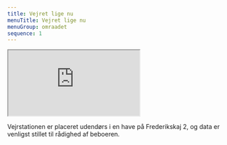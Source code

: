 ```yaml
---
title: Vejret lige nu
menuTitle: Vejret lige nu
menuGroup: omraadet
sequence: 1
---
```

<div class="iframe-container">
  <iframe title="Vejrobservationer på Frederikskaj 2" src="https://ws.meteoware.com/pn_v3_l.php?lg=dk&amp;unit=&amp;fuid=1015289&amp;chk=aa81bd&amp;ut=c&amp;up=hpa&amp;ur=mm&amp;layout=dark" loading="lazy"></iframe>
</div>

Vejrstationen er placeret udendørs i en have på Frederikskaj 2, og data er venligst stillet til rådighed af beboeren.